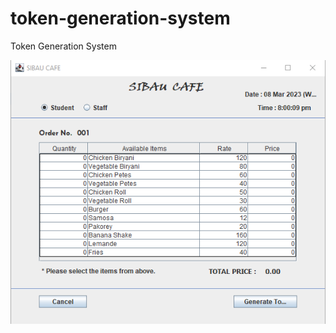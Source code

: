 # token-generation-system
Token Generation System

![Main Frame](https://github.com/Sagarr124/token-generation-system/blob/main/image.png?raw=true)
